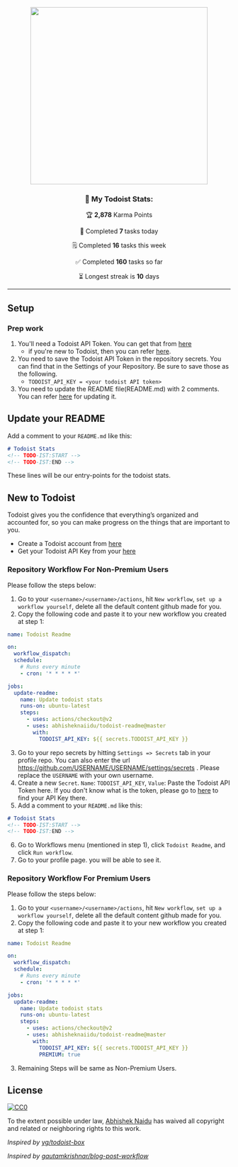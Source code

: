 <p align="center">
  <img width="400" src="assets/todoist-stat.png">
  <h3 align="center">🚧 My Todoist Stats:</h3>
 
  <p  align="center">🏆 <b>2,878</b> Karma Points</p>
  <p  align="center" >🌸  Completed <b> 7 </b> tasks today </p>
  <p  align="center">🗒️ Completed <b>16</b> tasks this week </p>
  <p  align="center"> ✅  Completed <b>160</b> tasks so far </p>
  <p  align="center">⏳ Longest streak is <b>10</b> days </p>
 
 
</p>

---

## Setup

### Prep work

1. You'll need a Todoist API Token. You can get that from [here](https://beta.todoist.com/prefs/integrations)
    - if you're new to Todoist, then you can refer [here](#new-to-todoist).
2. You need to save the Todoist API Token in the repository secrets. You can find that in the Settings of your Repository. Be sure to save those as the following.
    - `TODOIST_API_KEY = <your todoist API token>`
3. You need to update the README file(README.md) with 2 comments. You can refer [here](#update-your-readme) for updating it.

## Update your README

Add a comment to your `README.md` like this:

```markdown
# Todoist Stats
<!-- TODO-IST:START -->
<!-- TODO-IST:END -->
```

These lines will be our entry-points for the todoist stats.

## New to Todoist

Todoist gives you the confidence that everything’s organized and accounted for, so you can make progress on the things that are important to you.

- Create a Todoist account from [here](https://todoist.com/users/showregister)
- Get your Todoist API Key from your [here](https://beta.todoist.com/prefs/integrations)

### Repository Workflow For Non-Premium Users

Please follow the steps below:

1. Go to your `<username>/<username>/actions`, hit `New workflow`, `set up a workflow yourself`, delete all the default content github made for you.
2. Copy the following code and paste it to your new workflow you created at step 1:
  ```yml
  name: Todoist Readme

  on:
    workflow_dispatch:
    schedule:
      # Runs every minute 
      - cron: '* * * * *'

  jobs:
    update-readme:
      name: Update todoist stats
      runs-on: ubuntu-latest
      steps:
        - uses: actions/checkout@v2
        - uses: abhisheknaiidu/todoist-readme@master
          with:
            TODOIST_API_KEY: ${{ secrets.TODOIST_API_KEY }}
  ```
3. Go to your repo secrets by hitting `Settings => Secrets` tab in your profile repo. You can also enter the url  https://github.com/USERNAME/USERNAME/settings/secrets . Please replace the `USERNAME` with your own username.
4. Create a new `Secret`. `Name`: `TODOIST_API_KEY`, `Value`: Paste the Todoist API Token here. If you don't know what is the token, please go to  [here](https://beta.todoist.com/prefs/integrations) to find your API Key there.
5. Add a comment to your `README.md` like this:

```markdown
# Todoist Stats
<!-- TODO-IST:START -->
<!-- TODO-IST:END -->
```
6. Go to Workflows menu (mentioned in step 1), click `Todoist Readme`, and click `Run workflow`.
7. Go to your profile page. you will be able to see it. 


### Repository Workflow For Premium Users

Please follow the steps below:

1. Go to your `<username>/<username>/actions`, hit `New workflow`, `set up a workflow yourself`, delete all the default content github made for you.
2. Copy the following code and paste it to your new workflow you created at step 1:
  ```yml
  name: Todoist Readme

  on:
    workflow_dispatch:
    schedule:
      # Runs every minute 
      - cron: '* * * * *'

  jobs:
    update-readme:
      name: Update todoist stats
      runs-on: ubuntu-latest
      steps:
        - uses: actions/checkout@v2
        - uses: abhisheknaiidu/todoist-readme@master
          with:
            TODOIST_API_KEY: ${{ secrets.TODOIST_API_KEY }}
            PREMIUM: true
  ```
3. Remaining Steps will be same as Non-Premium Users.

## License 

[![CC0](https://licensebuttons.net/p/zero/1.0/88x31.png)](https://creativecommons.org/publicdomain/zero/1.0/)

To the extent possible under law, [Abhishek Naidu](https://abhisheknaidu.tech/) has waived all copyright and related or neighboring rights to this work.


_Inspired by [yg/todoist-box](https://github.com/yg/todoist-box)_

_Inspired by [gautamkrishnar/blog-post-workflow](https://github.com/gautamkrishnar/blog-post-workflow)_
